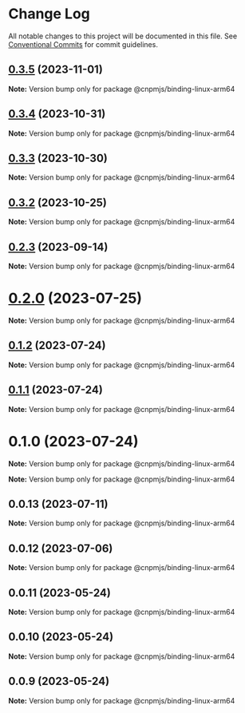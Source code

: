 # Change Log

All notable changes to this project will be documented in this file.
See [Conventional Commits](https://conventionalcommits.org) for commit guidelines.

## [0.3.5](https://github.com/cnpm/rapid/compare/v0.3.0...v0.3.5) (2023-11-01)

**Note:** Version bump only for package @cnpmjs/binding-linux-arm64





## [0.3.4](https://github.com/cnpm/rapid/compare/v0.3.0...v0.3.4) (2023-10-31)

**Note:** Version bump only for package @cnpmjs/binding-linux-arm64





## [0.3.3](https://github.com/cnpm/rapid/compare/v0.3.0...v0.3.3) (2023-10-30)

**Note:** Version bump only for package @cnpmjs/binding-linux-arm64





## [0.3.2](https://github.com/cnpm/rapid/compare/v0.3.0...v0.3.2) (2023-10-25)

**Note:** Version bump only for package @cnpmjs/binding-linux-arm64





## [0.2.3](https://github.com/cnpm/rapid/compare/v0.2.1...v0.2.3) (2023-09-14)

**Note:** Version bump only for package @cnpmjs/binding-linux-arm64





# [0.2.0](https://github.com/cnpm/rapid/compare/v0.1.2...v0.2.0) (2023-07-25)

**Note:** Version bump only for package @cnpmjs/binding-linux-arm64





## [0.1.2](https://github.com/cnpm/rapid/compare/v0.1.1...v0.1.2) (2023-07-24)

**Note:** Version bump only for package @cnpmjs/binding-linux-arm64





## [0.1.1](https://github.com/cnpm/rapid/compare/v0.1.0...v0.1.1) (2023-07-24)

**Note:** Version bump only for package @cnpmjs/binding-linux-arm64





# 0.1.0 (2023-07-24)

**Note:** Version bump only for package @cnpmjs/binding-linux-arm64







**Note:** Version bump only for package @cnpmjs/binding-linux-arm64





## 0.0.13 (2023-07-11)

**Note:** Version bump only for package @cnpmjs/binding-linux-arm64





## 0.0.12 (2023-07-06)

**Note:** Version bump only for package @cnpmjs/binding-linux-arm64





## 0.0.11 (2023-05-24)

**Note:** Version bump only for package @cnpmjs/binding-linux-arm64





## 0.0.10 (2023-05-24)

**Note:** Version bump only for package @cnpmjs/binding-linux-arm64





## 0.0.9 (2023-05-24)

**Note:** Version bump only for package @cnpmjs/binding-linux-arm64
